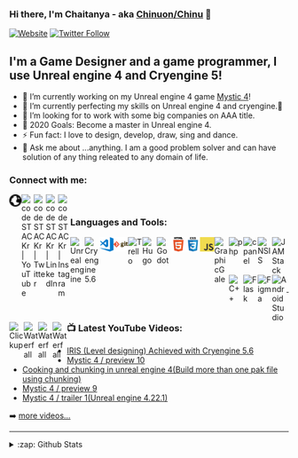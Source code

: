 ### Hi there, I'm Chaitanya - aka [Chinuon/Chinu][website] 👋


[![Website](https://img.shields.io/website?label=Chaitanyassr.com&style=for-the-badge&url=https%3A%2F%2Fcodestackr.com)](https://chaitanyassr.netlify.com)
[![Twitter Follow](https://img.shields.io/twitter/follow/Chinu282828777?color=1DA1F2&logo=twitter&style=for-the-badge)](https://twitter.com/Chinu282828777)

## I'm a Game Designer and a game programmer, I use Unreal engine 4 and Cryengine 5!

- 🔭 I’m currently working on my Unreal engine 4 game [Mystic 4](https://www.youtube.com/channel/UCprKvfYuzxnSyET7XaAmREQ?view_as=subscriber)!
- 🌱 I’m currently perfecting my skills on Unreal engine 4 and cryengine.🤣
- 👯 I’m looking for to work with some big companies on AAA title.
- 🥅 2020 Goals: Become a master in Unreal engine 4.
- ⚡ Fun fact: I love to design, develop, draw, sing and dance.
- 💬 Ask me about ...anything. I am a good problem solver and can have solution of any thing releated to any domain of life.


### Connect with me:

[<img align="left" alt="codeSTACKr.com" width="22px" src="https://raw.githubusercontent.com/iconic/open-iconic/master/svg/globe.svg" />][website]
[<img align="left" alt="codeSTACKr | YouTube" width="22px" src="https://cdn.jsdelivr.net/npm/simple-icons@v3/icons/youtube.svg" />][youtube]
[<img align="left" alt="codeSTACKr | Twitter" width="22px" src="https://cdn.jsdelivr.net/npm/simple-icons@v3/icons/twitter.svg" />][twitter]
[<img align="left" alt="codeSTACKr | LinkedIn" width="22px" src="https://cdn.jsdelivr.net/npm/simple-icons@v3/icons/linkedin.svg" />][linkedin]
[<img align="left" alt="codeSTACKr | Instagram" width="22px" src="https://cdn.jsdelivr.net/npm/simple-icons@v3/icons/instagram.svg" />][instagram]
<br/>

### Languages and Tools:

<img align="left" alt="Unreal engine" width="26px" src="https://www.pngfind.com/pngs/m/435-4350837_unreal-engine-logo-png-transparent-png.png" />
<img align="left" alt="Cryengine 5.6" width="26px" src="https://cdn0.iconfinder.com/data/icons/web-social-and-folder-icons/512/Cry_Engine.png" />
<img align="left" alt="Visual Studio Code" width="26px" src="https://raw.githubusercontent.com/github/explore/80688e429a7d4ef2fca1e82350fe8e3517d3494d/topics/visual-studio-code/visual-studio-code.png" />
<img align="left" alt="Git" width="26px" src="https://raw.githubusercontent.com/github/explore/80688e429a7d4ef2fca1e82350fe8e3517d3494d/topics/git/git.png" />
<img align="left" alt="Trello" width="26px" src="https://images.squarespace-cdn.com/content/v1/59ea7374f43b55a33fa5ef2d/1513982397014-MYC6WAFBZA4ILUC2KV54/ke17ZwdGBToddI8pDm48kOyctPanBqSdf7WQMpY1FsRZw-zPPgdn4jUwVcJE1ZvWQUxwkmyExglNqGp0IvTJZUJFbgE-7XRK3dMEBRBhUpyD4IQ_uEhoqbBUjTJFcqKvko9JlUzuVmtjr1UPhOA5qkTLSJODyitRxw8OQt1oetw/Trello+Logo.png" />
<img align="left" alt="Hugo" width="26px" src="https://trucklab.ch/img/post/2017-06-26-website-now-live.png" />
<img align="left" alt="Godot" width="26px" src="https://upload.wikimedia.org/wikipedia/commons/thumb/6/6a/Godot_icon.svg/1024px-Godot_icon.svg.png" />
<img align="left" alt="HTML5" width="26px" src="https://raw.githubusercontent.com/github/explore/80688e429a7d4ef2fca1e82350fe8e3517d3494d/topics/html/html.png" />
<img align="left" alt="CSS3" width="26px" src="https://raw.githubusercontent.com/github/explore/80688e429a7d4ef2fca1e82350fe8e3517d3494d/topics/css/css.png" />
<img align="left" alt="JavaScript" width="26px" src="https://raw.githubusercontent.com/github/explore/80688e429a7d4ef2fca1e82350fe8e3517d3494d/topics/javascript/javascript.png" />
<img align="left" alt="GraphicGale" width="26px" src="https://www.gamemaking.tools/wiki/images/1/1f/GraphicsGale_logo.png" />
<img align="left" alt="php" width="26px" src="https://encrypted-tbn0.gstatic.com/images?q=tbn%3AANd9GcTmrOhRWUox7wMdbu-bjwH40SQoT8Dyt6OBmQ&usqp=CAU" />
<img align="left" alt="cpanel" width="26px" src="https://www.uokpl.rs/fpng/d/599-5991278_transparent-cpanel-logo.png" />
<img align="left" alt="NSIS" width="26px" src="https://www.saashub.com/images/app/service_logos/18/fdf4141035ce/large.png?1541551237" />
<img align="left" alt="JAMStack" width="26px" src="https://encrypted-tbn0.gstatic.com/images?q=tbn%3AANd9GcSZ_lbhdq-ZXX9EcFOpz5UzLJqxOhw3_lwtPA&usqp=CAU" />
<br />
<br />

<img align="left" alt="C++" width="26px" src="https://raw.githubusercontent.com/isocpp/logos/master/cpp_logo.png" />
<img align="left" alt="Flask" width="26px" src="https://i1.wp.com/www.corellis.eu/wp-content/uploads/2018/09/logo-flask.png" />
<img align="left" alt="Figma" width="26px" src="https://miro.medium.com/max/6400/1*hewxl4LWLeRY5d5_CvJKlw.png" />
<img align="left" alt="AndroidStudio" width="26px" src="https://upload.wikimedia.org/wikipedia/commons/thumb/3/34/Android_Studio_icon.svg/1024px-Android_Studio_icon.svg.png" />
<img align="left" alt="Clickup" width="26px" src="https://clickup.com/landing/images/for-se-page/clickup.png" />
<img align="left" alt="Waterfall" width="26px" src="https://cdn3.iconfinder.com/data/icons/agile-method-waterfall-model/100/b-waterfall-512.png" />
<img align="left" alt="Waterfall" width="26px" src="https://upload.wikimedia.org/wikipedia/commons/thumb/9/91/Electron_Software_Framework_Logo.svg/1024px-Electron_Software_Framework_Logo.svg.png" />
<img align="left" alt="Waterfall" width="26px" src="https://www.techbaz.org/Course/img/csharp-logo.png" />

<br />
<br />
<br />

---

### 📺 Latest YouTube Videos:

<!-- YOUTUBE:START -->
- [IRIS (Level designing) Achieved with Cryengine 5.6](https://www.youtube.com/watch?v=n6d4KHSKqGk)
- [Mystic 4 / preview 10](https://www.youtube.com/watch?v=X_8_pWMzpGg)
- [Cooking and chunking in unreal engine 4(Build more than one pak file using chunking)](https://www.youtube.com/watch?v=9j4M4LDyc3g)
- [Mystic 4 / preview 9](https://www.youtube.com/watch?v=MRq2gZyVW0U)
- [Mystic 4 / trailer 1(Unreal engine 4.22.1)](https://www.youtube.com/watch?v=5mjsOKdLrhM&t=10s)
<!-- YOUTUBE:END -->

➡️ [more videos...](https://www.youtube.com/channel/UCprKvfYuzxnSyET7XaAmREQ?view_as=subscriber)

---
<details>
  <summary>:zap: Github Stats</summary>

  <img align="left" alt="Chaitanyassr's Github Stats" src="https://github-readme-stats.codestackr.vercel.app/api?username=Chaitanyassr&show_icons=true&hide_border=true" />
</details>

[website]: https://chaitanyassr.netlify.com
[twitter]: https://twitter.com/Chinu282828777
[youtube]: https://www.youtube.com/channel/UCprKvfYuzxnSyET7XaAmREQ?view_as=subscriber
[instagram]: https://www.instagram.com/1st_incommand/
[linkedin]: https://www.linkedin.com/in/chinuon/

